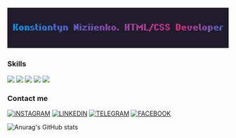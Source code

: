 ![Header](https://github.com/Masqueraad/Masqueraad/blob/main/assets/new-gif1.gif)

### Skills

<a href="#"><img src="https://img.shields.io/badge/-<HTML5>-090909?style=for-the-badge&logo=HTML5" ></img></a>
<a href="#"><img src="https://img.shields.io/badge/-CSS3-090909?style=for-the-badge&logo=CSS3"></img></a>
<a href="#"><img src="https://img.shields.io/badge/-JAVASRIPT-090909?style=for-the-badge&logo=JAVASCRIPT" ></img></a>
<a href="#"><img src="https://img.shields.io/badge/-JQUERY-090909?style=for-the-badge&logo=JQUERY"></img></a>
<a href="#"><img src="https://img.shields.io/badge/-BOOTSTRAP-090909?style=for-the-badge&logo=BOOTSTRAP"></img></a>

### Contact me

<a href="https://www.instagram.com/konstiantynniziienko/" target="_blank">![iNSTAGRAM](https://img.shields.io/badge/-INSTAGRAM-090909?style=for-the-badge&logo=INSTAGRAM)</a>
<a href="https://www.linkedin.com/in/konstiantyn-niziienko-a624bb202" target="_blank">![LINKEDIN](https://img.shields.io/badge/-LINKEDIN-090909?style=for-the-badge&logo=LINKEDIN)</a>
<a href="https://t.me/Masqueraad" target="_blank">![TELEGRAM](https://img.shields.io/badge/-TELEGRAM-090909?style=for-the-badge&logo=TELEGRAM)</a>
<a href="https://www.facebook.com/profile.php?id=100006449645177" target="_blank">![FACEBOOK](https://img.shields.io/badge/-FACEBOOK-090909?style=for-the-badge&logo=FACEBOOK)</a>

![Anurag's GitHub stats](https://github-readme-stats.vercel.app/api?username=Masqueraad&count_private=true&show_icons=true&theme=dark)
